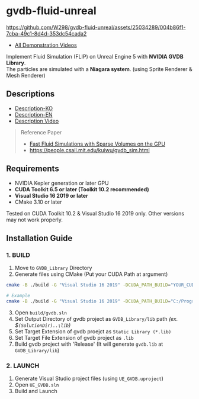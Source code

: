 # gvdb-fluid-unreal

https://github.com/W298/gvdb-fluid-unreal/assets/25034289/004b86f1-7cba-49c1-8d4d-353dc54cada2

- [All Demonstration Videos](Demonstration.md)

Implement Fluid Simulation (FLIP) on Unreal Engine 5 with **NVIDIA GVDB Library**.  
The particles are simulated with a **Niagara system**. (using Sprite Renderer & Mesh Renderer)

## Descriptions

- [Description-KO](Description-KO.md)
- [Description-EN](Description-EN.md)
- [Description Video](https://youtu.be/mlQzro5T2BA?si=l1DC9oW_6IRNTTYR)

> Reference Paper
>
> - [Fast Fluid Simulations with Sparse Volumes on the GPU](https://www.researchgate.net/publication/325488464_Fast_Fluid_Simulations_with_Sparse_Volumes_on_the_GPU)
> - https://people.csail.mit.edu/kuiwu/gvdb_sim.html

## Requirements

- NVIDIA Kepler generation or later GPU
- **CUDA Toolkit 6.5 or later (Toolkit 10.2 recommended)**
- **Visual Studio 16 2019 or later**
- CMake 3.10 or later

Tested on CUDA Toolkit 10.2 & Visual Studio 16 2019 only. Other versions may not work properly.

## Installation Guide

### 1. BUILD

1. Move to `GVDB_Library` Directory
2. Generate files using CMake (Put your CUDA Path at argument)

```bash
cmake -B ./build -G "Visual Studio 16 2019" -DCUDA_PATH_BUILD="YOUR_CUDA_PATH"
```

```bash
# Example
cmake -B ./build -G "Visual Studio 16 2019" -DCUDA_PATH_BUILD="C:/Program Files/NVIDIA GPU Computing Toolkit/CUDA/v10.2"
```

3. Open `build/gvdb.sln`
4. Set Output Directory of gvdb project as `GVDB_Library/lib` path _(ex. $`(SolutionDir)..\lib`)_
5. Set Target Extension of gvdb proejct as `Static Library (*.lib)`
6. Set Target File Extension of gvdb project as `.lib`
7. Build gvdb project with 'Release' (It will generate `gvdb.lib` at `GVDB_Library/lib`)

### 2. LAUNCH

1. Generate Visual Studio project files (using `UE_GVDB.uproject`)
2. Open `UE_GVDB.sln`
3. Build and Launch
